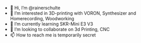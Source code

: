 - 👋 Hi, I’m @rainerschulte
- 👀 I’m interested in 3D-printing with VORON, Synthesizer and Homerecording, Woodworking
- 🌱 I’m currently learning SKR-Mini E3 V3
- 💞️ I’m looking to collaborate on 3d Printing, CNC
- 📫 How to reach me is temporarily secret

<!---
rainerschulte/rainerschulte is a ✨ special ✨ repository because its `README.md` (this file) appears on your GitHub profile.
You can click the Preview link to take a look at your changes.
--->
